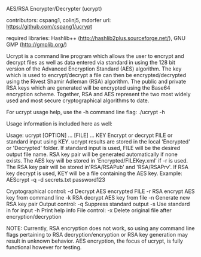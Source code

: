 AES/RSA Encrypter/Decrypter (ucrypt)

contributors: cspang1, colinj5, mdorfer
url: https://github.com/cspang1/ucrypt

required libraries: Hashlib++ (http://hashlib2plus.sourceforge.net/), GNU GMP (http://gmplib.org/)

Ucrypt is a command line program which allows the user to encrypt and decrypt files as well as data entered via standard in using the 128 bit version of the Advanced Encryption Standard (AES) algorithm. The key which is used to encrypt/decrypt a file can then be encrypted/decrypted using the Rivest Shamir Adleman (RSA) algorithm. The public and private RSA keys which are generated will be encrypted using the Base64 encryption scheme. Together, RSA and AES represent the two most widely used and most secure cryptographical algorithms to date.

For ucrypt usage help, use the -h command line flag: ./ucrypt -h

Usage information is included here as well:

Usage: ucrypt [OPTION] ... [FILE] ... KEY
Encrypt or decrypt FILE or standard input using KEY.
ucrypt results are stored in the local 'Encrypted' or 'Decrypted' folder.
If standard input is used, FILE will be the desired output file name.
RSA key pair will be generated automatically if none exists.
The AES key will be stored in 'Encrypted/FILEKey.xml' if -r is used.
The RSA key pair will be stored in'RSA/RSAPub' and 'RSA/RSAPrv'.
If RSA key decrypt is used, KEY will be a file containing the AES key.
Example: AEScrypt -q -d secrets.txt password123

Cryptographical control:
 -d                Decrypt AES encrypted FILE
 -r                RSA encrypt AES key from command line
 -k                RSA decrypt AES key from file
 -n                Generate new RSA key pair
Output control:
 -q                Suppress standard output
 -s                Use standard in for input
 -h                Print help info
File control:
 -x                Delete original file after encryption/decryption

NOTE: Currently, RSA encryption does not work, so using any command line flags pertaining to RSA decryption/encryption or RSA key generation may result in unknown behavior. AES encryption, the focus of ucrypt, is fully functional however for testing.
